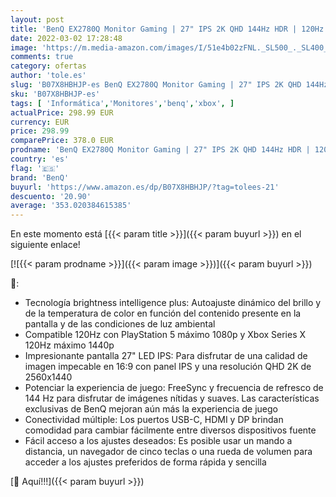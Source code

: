 ```yaml
---
layout: post
title: 'BenQ EX2780Q Monitor Gaming | 27" IPS 2K QHD 144Hz HDR | 120Hz Compatible para Xbox Series X'
date: 2022-03-02 17:28:48
image: 'https://m.media-amazon.com/images/I/51e4b02zFNL._SL500_._SL400_.jpg'
comments: true
category: ofertas
author: 'tole.es'
slug: 'B07X8HBHJP-es BenQ EX2780Q Monitor Gaming | 27" IPS 2K QHD 144Hz HDR |...'
sku: 'B07X8HBHJP-es'
tags: [ 'Informática','Monitores','benq','xbox', ]
actualPrice: 298.99 EUR
currency: EUR
price: 298.99
comparePrice: 378.0 EUR
prodname: 'BenQ EX2780Q Monitor Gaming | 27" IPS 2K QHD 144Hz HDR | 120Hz Compatible para Xbox Series X'
country: 'es'
flag: '🇪🇸'
brand: 'BenQ'
buyurl: 'https://www.amazon.es/dp/B07X8HBHJP/?tag=tolees-21'
descuento: '20.90'
average: '353.020384615385'
---
```


En este momento está [{{< param title >}}]({{< param buyurl >}}) en el siguiente enlace!

[![{{< param prodname >}}]({{< param image >}})]({{< param buyurl >}})

🔎:

- Tecnología brightness intelligence plus: Autoajuste dinámico del brillo y de la temperatura de color en función del contenido presente en la pantalla y de las condiciones de luz ambiental
- Compatible 120Hz con PlayStation 5 máximo 1080p y Xbox Series X 120Hz máximo 1440p
- Impresionante pantalla 27" LED IPS: Para disfrutar de una calidad de imagen impecable en 16:9 con panel IPS y una resolución QHD 2K de 2560x1440
- Potenciar la experiencia de juego: FreeSync y frecuencia de refresco de 144 Hz para disfrutar de imágenes nítidas y suaves. Las características exclusivas de BenQ mejoran aún más la experiencia de juego
- Conectividad múltiple: Los puertos USB-C, HDMI y DP brindan comodidad para cambiar fácilmente entre diversos dispositivos fuente
- Fácil acceso a los ajustes deseados: Es posible usar un mando a distancia, un navegador de cinco teclas o una rueda de volumen para acceder a los ajustes preferidos de forma rápida y sencilla

[🛒 Aquí!!!]({{< param buyurl >}})
